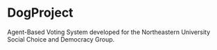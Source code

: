 # DogProject
Agent-Based Voting System developed for the Northeastern University Social Choice and Democracy Group.

